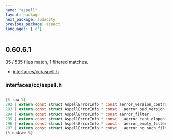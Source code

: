```yaml
---
name: "aspell"
layout: package
next_package: audacity
previous_package: aspect
languages: ['c']
---
```

## 0.60.6.1
35 / 535 files match, 1 filtered matches.

 - [interfaces/cc/aspell.h](#interfacesccaspellh)

### interfaces/cc/aspell.h

```c

{% raw %}
292 | extern const struct AspellErrorInfo * const aerror_version_control;
293 | extern const struct AspellErrorInfo * const   aerror_bad_version_string;
294 | extern const struct AspellErrorInfo * const aerror_filter;
295 | extern const struct AspellErrorInfo * const   aerror_cant_dlopen_file;
296 | extern const struct AspellErrorInfo * const   aerror_empty_filter;
297 | extern const struct AspellErrorInfo * const   aerror_no_such_filter;
{% endraw %}

```